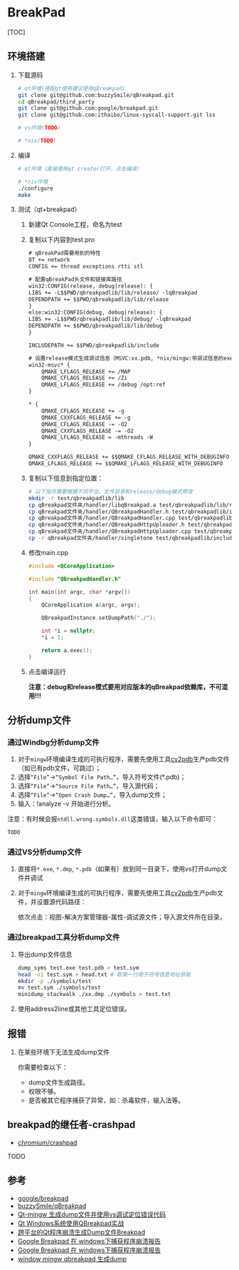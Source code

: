 # BreakPad

[TOC]



## 环境搭建

1. 下载源码

   ```sh
   # qt环境(搭配qt使用建议使用qBreakpad)
   git clone git@github.com:buzzySmile/qBreakpad.git
   cd qBreakpad/third_party
   git clone git@github.com:google/breakpad.git
   git clone git@github.com:ithaibo/linux-syscall-support.git lss
   
   # vs环境(TODO)
   
   # *nix(TODO)
   ```

2. 编译

   ```sh
   # qt环境（直接使用qt creater打开，点击编译）
   
   # *nix环境
   ./configure
   make
   ```

3. 测试（qt+breakpad）

   1. 新建Qt Console工程，命名为test

   2. 复制以下内容到test.pro

      ```txt
      # qBreakPad需要用到的特性
      QT += network
      CONFIG += thread exceptions rtti stl
      
      # 配置qBreakPad头文件和链接库路径
      win32:CONFIG(release, debug|release): {
      LIBS += -L$$PWD/qbreakpadlib/lib/release/ -lqBreakpad
      DEPENDPATH += $$PWD/qbreakpadlib/lib/release
      }
      else:win32:CONFIG(debug, debug|release): {
      LIBS += -L$$PWD/qbreakpadlib/lib/debug/ -lqBreakpad
      DEPENDPATH += $$PWD/qbreakpadlib/lib/debug
      }
      
      INCLUDEPATH += $$PWD/qbreakpadlib/include
      
      # 设置release模式生成调试信息（MSVC:xx.pdb, *nix/mingw:带调试信息的exe）
      win32-msvc* {
          QMAKE_LFLAGS_RELEASE += /MAP
          QMAKE_CFLAGS_RELEASE += /Zi
          QMAKE_LFLAGS_RELEASE += /debug /opt:ref
      }
      
      * {
          QMAKE_CFLAGS_RELEASE += -g
          QMAKE_CXXFLAGS_RELEASE += -g
          QMAKE_CFLAGS_RELEASE -= -O2
          QMAKE_CXXFLAGS_RELEASE -= -O2
          QMAKE_LFLAGS_RELEASE = -mthreads -W
      }
      
      QMAKE_CXXFLAGS_RELEASE += $$QMAKE_CFLAGS_RELEASE_WITH_DEBUGINFO
      QMAKE_LFLAGS_RELEASE += $$QMAKE_LFLAGS_RELEASE_WITH_DEBUGINFO
      ```
   
   3. 复制以下信息到指定位置：
   
      ```sh
      # 以下指令需要根据不同平台，文件目录和release/debug模式修改
      mkdir -r test/qbreakpadlib/lib
      cp qBreakpad文件夹/handler/libqBreakpad.a test/qbreakpadlib/lib/release 
      cp qBreakpad文件夹/handler/QBreakpadHandler.h test/qbreakpadlib/include
      cp qBreakpad文件夹/handler/QBreakpadHandler.cpp test/qbreakpadlib/include
      cp qBreakpad文件夹/handler/QBreakpadHttpUploader.h test/qbreakpadlib/include
      cp qBreakpad文件夹/handler/QBreakpadHttpUploader.cpp test/qbreakpadlib/include
      cp -r qBreakpad文件夹/handler/singletone test/qbreakpadlib/include
      ```
   
   4. 修改main.cpp
   
      ```cpp
      #include <QCoreApplication>
      
      #include "QBreakpadHandler.h"
      
      int main(int argc, char *argv[])
      {
          QCoreApplication a(argc, argv);
      
          QBreakpadInstance.setDumpPath("./");
      
          int *i = nullptr;
          *i = 1;
      
          return a.exec();
      }
      ```
   
   5. 点击编译运行
   
      **注意：debug和release模式要用对应版本的qBreakpad依赖库，不可混用!!!**
   
      

## 分析dump文件

### 通过Windbg分析dump文件

1. 对于`mingw`环境编译生成的可执行程序，需要先使用工具[cv2pdb](https://github.com/rainers/cv2pdb)生产pdb文件（如已有pdb文件，可跳过）；
2. 选择`“File”`->`“Symbol File Path…”`，导入符号文件(*.pdb)；
3. 选择`“File”`->`“Source File Path…”`，导入源代码；
4. 选择`“File”`->`“Open Crash Dump…”`，导入dump文件；
5. 输入：!analyze -v 开始进行分析。

注意：有时候会报`ntdll.wrong.symbols.dll`这类错误，输入以下命令即可：

```cmd
TODO
```

### 通过VS分析dump文件

1. 直接将`*.exe`, `*.dmp`, `*.pdb`（如果有）放到同一目录下，使用vs打开dump文件并调试

2. 对于`mingw`环境编译生成的可执行程序，需要先使用工具[cv2pdb](https://github.com/rainers/cv2pdb)生产pdb文件，并设置源代码路径：

   依次点击：视图-解决方案管理器-属性-调试源文件；导入源文件所在目录。

### 通过breakpad工具分析dump文件

1. 导出dump文件信息

   ```sh
   dump_syms test.exe test.pdb > test.sym
   head -n1 test.sym > head.txt # 取第一行用于符号信息地址获取
   mkdir -p ./symbols/test
   mv test.sym ./symbols/test
   minidump_stackwalk ./xx.dmp ./symbols > test.txt
   ```

2. 使用address2line或其他工具定位错误。



## 报错

1. 在某些环境下无法生成dump文件

   你需要检查以下：

   - dump文件生成路径。
   - 权限不够。
   - 是否被其它程序捕获了异常，如：杀毒软件，输入法等。



## breakpad的继任者-crashpad

- [chromium/crashpad](https://github.com/chromium/crashpad)

TODO



## 参考

- [google/breakpad](https://github.com/google/breakpad)
- [buzzySmile/qBreakpad](https://github.com/buzzySmile/qBreakpad)
- [Qt-mingw 生成dump文件并使用vs调试定位错误代码](https://blog.csdn.net/LiHong333/article/details/129798322)
- [Qt Windows系统使用QBreakpad实战](https://blog.csdn.net/CLinuxF/article/details/122917770)
- [跨平台的Qt程序崩溃生成Dump文件Breakpad](https://blog.csdn.net/HeroGuo_JP/article/details/105387526)
- [Google Breakpad 在 windows下捕获程序崩溃报告](https://blog.csdn.net/goforwardtostep/article/details/56304285)
- [Google Breakpad 在 windows下捕获程序崩溃报告](https://blog.csdn.net/goforwardtostep/article/details/56304285)
- [window mingw qbreakpad 生成dump](https://blog.csdn.net/woquNOKIA/article/details/127860799)

